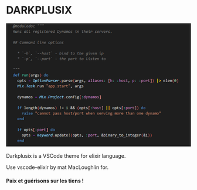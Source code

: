 # DARKPLUSIX
[![Darkplusix](darkplusix.png)](http://google.com.au/)

Darkplusix is a VSCode theme for elixir language.

Use vscode-elixir by mat MacLoughlin for.

#### Paix et guérisons sur les tiens !
